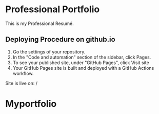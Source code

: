 # Professional Portfolio

This is my Professional Resumé.

## Deploying Procedure on github.io

1. Go the settings of your repository.
2. In the "Code and automation" section of the sidebar, click Pages.
3. To see your published site, under "GitHub Pages", click Visit site
4. Your GitHub Pages site is built and deployed with a GitHub Actions workflow.

Site is live on: /
# Myportfolio
